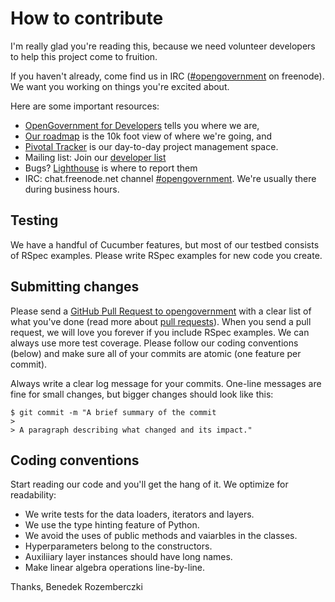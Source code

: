 # How to contribute

I'm really glad you're reading this, because we need volunteer developers to help this project come to fruition.

If you haven't already, come find us in IRC ([#opengovernment](irc://chat.freenode.net/opengovernment) on freenode). We want you working on things you're excited about.

Here are some important resources:

  * [OpenGovernment for Developers](http://opengovernment.org/pages/developer) tells you where we are,
  * [Our roadmap](http://opengovernment.org/pages/wish-list) is the 10k foot view of where we're going, and
  * [Pivotal Tracker](http://pivotaltracker.com/projects/64842) is our day-to-day project management space.
  * Mailing list: Join our [developer list](http://groups.google.com/group/opengovernment/)
  * Bugs? [Lighthouse](https://participatorypolitics.lighthouseapp.com/projects/47665-opengovernment/overview) is where to report them
  * IRC: chat.freenode.net channel [#opengovernment](irc://chat.freenode.net/opengovernment). We're usually there during business hours.

## Testing

We have a handful of Cucumber features, but most of our testbed consists of RSpec examples. Please write RSpec examples for new code you create.

## Submitting changes

Please send a [GitHub Pull Request to opengovernment](https://github.com/opengovernment/opengovernment/pull/new/master) with a clear list of what you've done (read more about [pull requests](http://help.github.com/pull-requests/)). When you send a pull request, we will love you forever if you include RSpec examples. We can always use more test coverage. Please follow our coding conventions (below) and make sure all of your commits are atomic (one feature per commit).

Always write a clear log message for your commits. One-line messages are fine for small changes, but bigger changes should look like this:

    $ git commit -m "A brief summary of the commit
    > 
    > A paragraph describing what changed and its impact."

## Coding conventions

Start reading our code and you'll get the hang of it. We optimize for readability:

  * We write tests for the data loaders, iterators and layers.
  * We use the type hinting feature of Python.
  * We avoid the uses of public methods and vaiarbles in the classes.
  * Hyperparameters belong to the constructors.
  * Auxiliiary layer instances should have long names.
  * Make linear algebra operations line-by-line.

Thanks,
Benedek Rozemberczki

